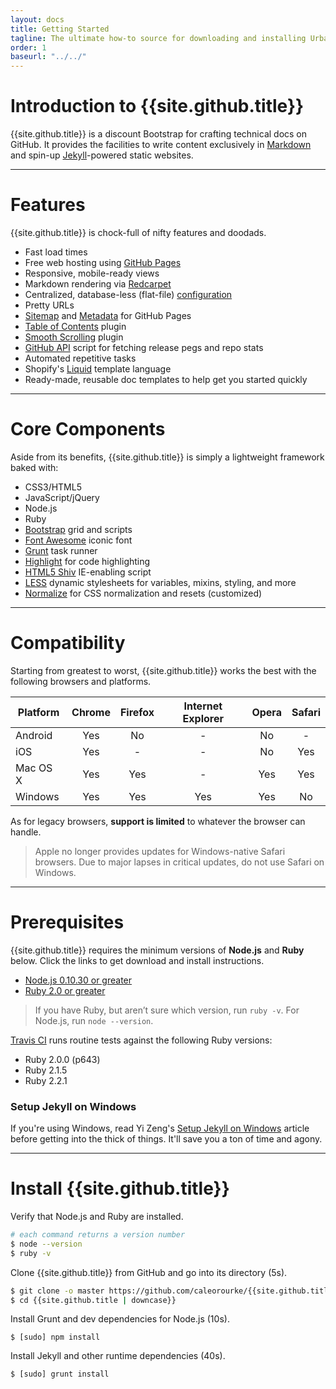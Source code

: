 ```yaml
---
layout: docs
title: Getting Started
tagline: The ultimate how-to source for downloading and installing Urban.
order: 1
baseurl: "../../"
---
```


# Introduction to {{site.github.title}}

{{site.github.title}} is a discount Bootstrap for crafting technical docs on GitHub. It provides the facilities to write content exclusively in [Markdown](http://en.m.wikipedia.org/wiki/Markdown) and spin-up [Jekyll](http://jekyllrb.com)-powered static websites.

---

# Features

{{site.github.title}} is chock-full of nifty features and doodads.

* Fast load times
* Free web hosting using [GitHub Pages](http://pages.github.com)
* Responsive, mobile-ready views
* Markdown rendering via [Redcarpet](http://github.com/vmg/redcarpet)
* Centralized, database-less (flat-file) [configuration](http://github.com/caleorourke/urban/blob/gh-pages/_config.yml)
* Pretty URLs
* [Sitemap](https://help.github.com/articles/sitemaps-for-github-pages) and [Metadata](http://help.github.com/articles/repository-metadata-on-github-pages) for GitHub Pages
* [Table of Contents](http://github.com/caleorourke/urban/blob/gh-pages/js/contents.js) plugin
* [Smooth Scrolling](http://github.com/caleorourke/urban/blob/gh-pages/js/easing.js) plugin
* [GitHub API](http://github.com/caleorourke/urban/blob/gh-pages/_includes/handlers/github.html) script for fetching release pegs and repo stats
* Automated repetitive tasks
* Shopify's [Liquid](http://liquidmarkup.org) template language
* Ready-made, reusable doc templates to help get you started quickly

---

# Core Components

Aside from its benefits, {{site.github.title}} is simply a lightweight framework baked with:

* CSS3/HTML5
* JavaScript/jQuery
* Node.js
* Ruby
* [Bootstrap](http://twitter.github.io/bootstrap) grid and scripts
* [Font Awesome](http://fortawesome.github.io/Font-Awesome) iconic font
* [Grunt](http://gruntjs.com) task runner
* [Highlight](http://highlightjs.org/) for code highlighting
* [HTML5 Shiv](http://code.google.com/p/html5shiv) IE-enabling script
* [LESS](http://lesscss.org) dynamic stylesheets for variables, mixins, styling, and more
* [Normalize](http://necolas.github.io/normalize.css) for CSS normalization and resets (customized)

---

# Compatibility

Starting from greatest to worst, {{site.github.title}} works the best with the following browsers and platforms.

| Platform    | Chrome | Firefox | Internet Explorer | Opera | Safari |
| ----------- |:------:|:-------:|:-----------------:|:-----:|:------:|
| Android     | Yes    | No      | -                 | No    | -      |
| iOS         | Yes    | -       | -                 | No    | Yes    |
| Mac OS X    | Yes    | Yes     | -                 | Yes   | Yes    |
| Windows     | Yes    | Yes     | Yes               | Yes   | No     |

As for legacy browsers, **support is limited** to whatever the browser can handle.

> Apple no longer provides updates for Windows-native Safari browsers. Due to major lapses in critical updates, do not use Safari on Windows.

---

# Prerequisites

{{site.github.title}} requires the minimum versions of **Node.js** and **Ruby** below. Click the links to get download and install instructions.

* [Node.js 0.10.30 or greater](http://nodejs.org/download)
* [Ruby 2.0 or greater](http://www.ruby-lang.org/en/installation)

> If you have Ruby, but aren’t sure which version, run `ruby -v`. For Node.js, run `node --version`.

[Travis CI](http://travis-ci.org) runs routine tests against the following Ruby versions:

* Ruby 2.0.0 (p643)
* Ruby 2.1.5
* Ruby 2.2.1

### Setup Jekyll on Windows

If you're using Windows, read Yi Zeng's [Setup Jekyll on Windows](http://yizeng.me/2013/05/10/setup-jekyll-on-windows/) article before getting into the thick of things. It'll save you a ton of time and agony.

---

# Install {{site.github.title}}

Verify that Node.js and Ruby are installed.

```sh
# each command returns a version number
$ node --version
$ ruby -v
```

Clone {{site.github.title}} from GitHub and go into its directory (5s).

```sh
$ git clone -o master https://github.com/caleorourke/{{site.github.title | downcase}}.git
$ cd {{site.github.title | downcase}}
```

Install Grunt and dev dependencies for Node.js (10s).

    $ [sudo] npm install

Install Jekyll and other runtime dependencies (40s).

    $ [sudo] grunt install
